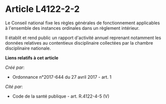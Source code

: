 # Article L4122-2-2

Le Conseil national fixe les règles générales de fonctionnement applicables à l'ensemble des instances ordinales dans un
règlement intérieur.

Il établit et rend public un rapport d'activité annuel reprenant notamment les données relatives au contentieux disciplinaire
collectées par la chambre disciplinaire nationale.

**Liens relatifs à cet article**

_Créé par_:

  - Ordonnance n°2017-644 du 27 avril 2017 - art. 1

_Cité par_:

  - Code de la santé publique - art. R.4122-4-5 (V)
